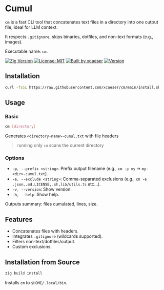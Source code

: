 # Cumul

`cm` is a fast CLI tool that concatenates text files in a directory into one output file, ideal for LLM context.

It respects `.gitignore`, skips binaries, dotfiles, and non-text formats (e.g., images).

Executable name: `cm`.

[![Zig Version](https://img.shields.io/badge/Zig_Version-0.16.0-orange.svg?logo=zig)](README.md)
[![License: MIT](https://img.shields.io/badge/License-MIT-lightgrey.svg?logo=cachet)](LICENSE)
[![Built by xcaeser](https://img.shields.io/badge/Built%20by-@xcaeser-blue)](https://github.com/xcaeser)
[![Version](https://img.shields.io/badge/cumul-v0.1.4-green)](https://github.com/xcaeser/cm/releases)

## Installation

```bash
curl -fsSL https://raw.githubusercontent.com/xcaeser/cm/main/install.sh | bash
```

## Usage

### Basic

```bash
cm [directory]
```

Generates `<directory-name>-cumul.txt` with file headers

> running only `cm` scans the current directory

### Options

- `-p, --prefix <string>`: Prefix output filename (e.g., `cm -p my` → `my-<dir>-cumul.txt`).
- `-e, --exclude <string>`: Comma-separated exclusions (e.g., `cm -e .json,.md,LICENSE,.sh,lib/utils.ts` etc...).
- `-v, --version`: Show version.
- `-h, --help`: Show help.

Outputs summary: files cumulated, lines, size.

## Features

- Concatenates files with headers.
- Integrates `.gitignore` (wildcards supported).
- Filters non-text/dotfiles/output.
- Custom exclusions.

## Installation from Source

```bash
zig build install
```

Installs `cm` to `$HOME/.local/bin`.
